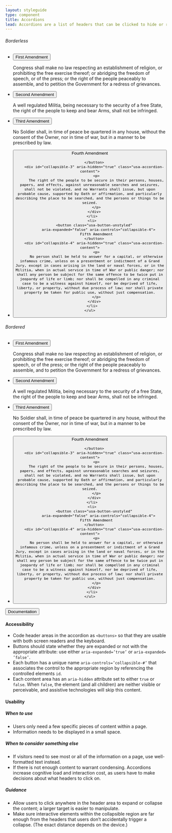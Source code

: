 ```yaml
---
layout: styleguide
type: component
title: Accordions
lead: Accordions are a list of headers that can be clicked to hide or reveal additional content. 
---
```


<div class="preview">

  <h6>Borderless</h6>

  <div class="usa-accordion">
    <ul class="usa-unstyled-list">
      <li>
        <button class="usa-button-unstyled"
            aria-expanded="true" aria-controls="collapsible-0">
          First Amendment
        </button>
        <div id="collapsible-0" aria-hidden="false" class="usa-accordion-content">
          <p>
          Congress shall make no law respecting an establishment of religion, or prohibiting the free exercise thereof; or abridging the freedom of speech, or of the press; or the right of the people peaceably to assemble, and to petition the Government for a redress of grievances.
          </p>
        </div>
      </li>
      <li>
        <button class="usa-button-unstyled"
            aria-expanded="false" aria-controls="collapsible-1">
          Second Amendment
        </button>
        <div id="collapsible-1" aria-hidden="true" class="usa-accordion-content">
          <p>
          A well regulated Militia, being necessary to the security of a free State, the right of the people to keep and bear Arms, shall not be infringed.
          </p>
        </div>
      </li>
      <li>
        <button class="usa-button-unstyled"
            aria-expanded="false" aria-controls="collapsible-2">
          Third Amendment
        </button>
        <div id="collapsible-2" aria-hidden="true" class="usa-accordion-content">
          <p>
          No Soldier shall, in time of peace be quartered in any house, without the consent of the Owner, nor in time of war, but in a manner to be prescribed by law.
          </p>
        </div>
      </li>
      <li>
        <button class="usa-button-unstyled"
            aria-expanded="false" aria-controls="collapsible-3">
          Fourth Amendment

        </button>
        <div id="collapsible-3" aria-hidden="true" class="usa-accordion-content">
          <p>
          The right of the people to be secure in their persons, houses, papers, and effects, against unreasonable searches and seizures, shall not be violated, and no Warrants shall issue, but upon probable cause, supported by Oath or affirmation, and particularly describing the place to be searched, and the persons or things to be seized.
          </p>
        </div>
      </li>
      <li>
        <button class="usa-button-unstyled"
            aria-expanded="false" aria-controls="collapsible-4">
          Fifth Amendment
        </button>
        <div id="collapsible-4" aria-hidden="true" class="usa-accordion-content">
          <p>
          No person shall be held to answer for a capital, or otherwise infamous crime, unless on a presentment or indictment of a Grand Jury, except in cases arising in the land or naval forces, or in the Militia, when in actual service in time of War or public danger; nor shall any person be subject for the same offence to be twice put in jeopardy of life or limb; nor shall be compelled in any criminal case to be a witness against himself, nor be deprived of life, liberty, or property, without due process of law; nor shall private property be taken for public use, without just compensation.
          </p>
        </div>
      </li>
    </ul>
  </div>

  <h6>Bordered</h6>

  <div class="usa-accordion-bordered">
    <ul class="usa-unstyled-list">
      <li>
        <button class="usa-button-unstyled"
            aria-expanded="true" aria-controls="collapsible-0">
            First Amendment
        </button>
        <div id="collapsible-0" aria-hidden="false" class="usa-accordion-content">
          <p>
          Congress shall make no law respecting an establishment of religion, or prohibiting the free exercise thereof; or abridging the freedom of speech, or of the press; or the right of the people peaceably to assemble, and to petition the Government for a redress of grievances.
          </p>
        </div>
      </li>
      <li>
        <button class="usa-button-unstyled"
            aria-expanded="false" aria-controls="collapsible-1">
          Second Amendment
        </button>
        <div id="collapsible-1" aria-hidden="true" class="usa-accordion-content">
          <p>
          A well regulated Militia, being necessary to the security of a free State, the right of the people to keep and bear Arms, shall not be infringed.
          </p>
        </div>
      </li>
      <li>
        <button class="usa-button-unstyled"
            aria-expanded="false" aria-controls="collapsible-2">
          Third Amendment
        </button>
        <div id="collapsible-2" aria-hidden="true" class="usa-accordion-content">
          <p>
          No Soldier shall, in time of peace be quartered in any house, without the consent of the Owner, nor in time of war, but in a manner to be prescribed by law.
          </p>
        </div>
      </li>
      <li>
        <button class="usa-button-unstyled"
            aria-expanded="false" aria-controls="collapsible-3">
          Fourth Amendment

        </button>
        <div id="collapsible-3" aria-hidden="true" class="usa-accordion-content">
          <p>
          The right of the people to be secure in their persons, houses, papers, and effects, against unreasonable searches and seizures, shall not be violated, and no Warrants shall issue, but upon probable cause, supported by Oath or affirmation, and particularly describing the place to be searched, and the persons or things to be seized.
          </p>
        </div>
      </li>
      <li>
        <button class="usa-button-unstyled"
            aria-expanded="false" aria-controls="collapsible-4">
          Fifth Amendment
        </button>
        <div id="collapsible-4" aria-hidden="true" class="usa-accordion-content">
          <p>
          No person shall be held to answer for a capital, or otherwise infamous crime, unless on a presentment or indictment of a Grand Jury, except in cases arising in the land or naval forces, or in the Militia, when in actual service in time of War or public danger; nor shall any person be subject for the same offence to be twice put in jeopardy of life or limb; nor shall be compelled in any criminal case to be a witness against himself, nor be deprived of life, liberty, or property, without due process of law; nor shall private property be taken for public use, without just compensation.
          </p>
        </div>
      </li>
    </ul>
  </div>

</div>

<div class="usa-accordion-bordered usa-accordion-docs">
  <button class="usa-button-unstyled usa-accordion-button"
      aria-expanded="true" aria-controls="collapsible-0">
    Documentation
  </button>
  <div id="collapsible-0" aria-hidden="false" class="usa-accordion-content">
    <h4 class="usa-heading">Accessibility</h4>
    <ul class="usa-content-list">
      <li>
        Code header areas in the accordion as <code>&lt;buttons&gt;</code> so that they are usable with both screen readers and the keyboard.
      </li>
      <li>
        Buttons should  state whether they are expanded or not with the appropriate attribute: use either  <code>aria-expanded=<wbr>’true’</code> or <code>aria-expanded=<wbr>’false’</code>.
      </li>
      <li>
        Each button has a unique name <code>aria-controls=<wbr>’collapsible-#’</code> that associates the control to the appropriate region by referencing the controlled elements <code>id</code>.
      </li>
      <li>
        Each content area has an <code>aria-hidden</code> attribute set to either <code>true</code> or <code>false</code>. When <code>false</code>, the element (and all children) are neither visible or perceivable, and assistive technologies will skip this content.
      </li>
    </ul>
    <h4 class="usa-heading">Usability</h4>
    <h5>When to use</h5>
    <ul class="usa-content-list">
      <li>Users only need a few specific pieces of content within a page. </li>
      <li>Information needs to be displayed in a small space.</li>
    </ul>
    <h5>When to consider something else</h5>
    <ul class="usa-content-list">
      <li>If visitors need to see most or all of the information on a page, use well-formatted text instead.</li> 
      <li>If there is not enough content to warrant condensing. Accordions increase cognitive load and interaction cost, as users have to make decisions about what headers to click on.</li>
    </ul>
    <h5>Guidance</h5>
    <ul class="usa-content-list">
      <li>Allow users to click anywhere in the header area to expand or collapse the content; a larger target is easier to manipulate. </li>
      <li>Make sure interactive elements within the collapsible region are far enough from the headers that users don’t accidentally trigger a collapse. (The exact distance depends on the device.)</li>
    </ul>
  </div>
</div>
